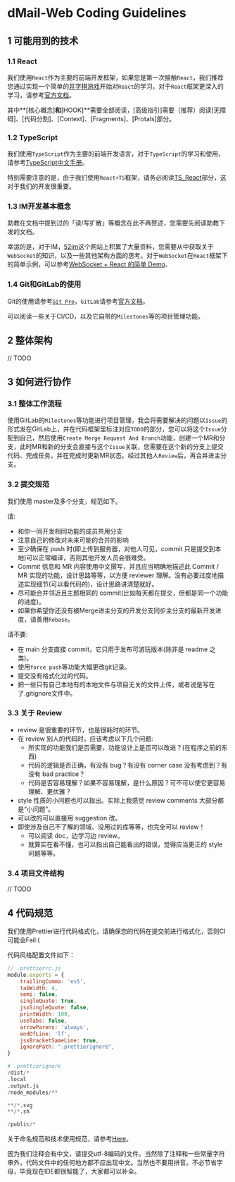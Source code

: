 # dMail-Web Coding Guidelines

## 1 可能用到的技术

### 1.1 React

我们使用```React```作为主要的前端开发框架，如果您是第一次接触```React```，我们推荐您通过实现一个简单的[井字棋游戏](https://react.docschina.org/tutorial/tutorial.html)开始对```React```的学习。对于```React```框架更深入的学习，请参考[官方文档](https://react.docschina.org/docs/getting-started.html)。

其中**[核心概念]**和**[HOOK]**需要全部阅读，[高级指引]需要（推荐）阅读[无障碍]、[代码分割]、[Context]、[Fragments]、[Protals]部分。

### 1.2 TypeScript

我们使用```TypeScript```作为主要的前端开发语言，对于```TypeScript```的学习和使用，请参考[TypeScript中文手册](https://typescript.bootcss.com/)。

特别需要注意的是，由于我们使用```React+TS```框架，请务必阅读[TS_React](https://typescript.bootcss.com/tutorials/react.html)部分，这对于我们的开发很重要。

###  1.3 IM开发基本概念

助教在文档中提到过的「读/写扩散」等概念在此不再赘述，您需要先阅读助教下发的文档。

幸运的是，对于IM，[52im](http://www.52im.net/thread-464-1-1.html)这个网站上积累了大量资料，您需要从中获取关于`WebSocket`的知识，以及一些其他架构方面的思考。对于```WebSocket```在```React```框架下的简单示例，可以参考[WebSocket + React 的简单 Demo](https://zhuanlan.zhihu.com/p/275128511)、

### 1.4 Git和GitLab的使用

Git的使用请参考[```Git Pro```](https://www.progit.cn/)，```GitLab```请参考[官方文档](https://docs.gitlab.com/ee/)。

可以阅读一些关于CI/CD，以及它自带的`Milestones`等的项目管理功能。

## 2 整体架构

// TODO

## 3 如何进行协作

### 3.1 整体工作流程

使用GitLab的`Milestones`等功能进行项目管理，我会将需要解决的问题以`Issue`的形式发在GitLab上，并在代码框架里标注对应`TODO`的部分，您可以将这个`Issue`分配到自己，然后使用`Create Merge Request And Branch`功能，创建一个MR和分支，此时MR和新的分支会直接与这个`Issue`关联，您需要在这个新的分支上提交代码、完成任务，并在完成时更新MR状态。经过其他人`Review`后，再合并进主分支。

### 3.2 提交规范

我们使用 master及多个分支，规范如下。

请:

- 和你一同开发相同功能的成员共用分支
- 注意自己的修改对未来可能的合并的影响
- 至少确保在 push 时(即上传到服务器，对他人可见，commit 只是提交到本地)可以正常编译，否则其他开发人员会很难受。
- Commit 信息和 MR 内容使用中文撰写，并且应当明确地描述此 Commit / MR 实现的功能，设计思路等等，以方便 reviewer 理解。没有必要过度地描述实现细节(可以看代码的)，设计思路讲清楚就好。
- 尽可能合并邻近且主题相同的 commit(比如每天都在提交，但都是同一个功能的进度)。
- 如果你希望你还没有被Merge进主分支的开发分支同步主分支的最新开发进度，请善用`Rebase`。

请不要:

- 在 main 分支直接 commit，它只用于发布可游玩版本(除非是 readme 之类)。
- 使用`force push`等功能大幅更改git记录。
- 提交没有格式化过的代码。
- 把一些只有自己本地有的本地文件与项目无关的文件上传，或者说是写在了.gitignore文件中。

### 3.3 关于 Review

- review 是很重要的环节，也是很耗时的环节。
- 在 review 别人的代码时，应该考虑以下几个问题:
  - 所实现的功能我们是否需要，功能设计上是否可以改进？(在程序之前的东西)
  - 代码的逻辑是否正确，有没有 bug？有没有 corner case 没有考虑到？有没有 bad practice？
  - 代码是否容易理解？如果不容易理解，是什么原因？可不可以使它更容易理解、更优雅？
- style 性质的小问题也可以指出。实际上我感觉 review comments 大部分都是“小问题”。
- 可以改的可以直接用 suggestion 改。
- 即使涉及自己不了解的领域、没用过的库等等，也完全可以 review！
  - 可以阅读 doc，边学习边 review。
  - 就算实在看不懂，也可以指出自己能看出的错误，觉得应当更正的 style 问题等等。

### 3.4 项目文件结构

// TODO

## 4 代码规范

我们使用Prettier进行代码格式化，请确保您的代码在提交前进行格式化，否则CI可能会Fail:(

代码风格配置文件如下：

```js
// .prettierrc.js
module.exports = {
    trailingComma: 'es5',
    tabWidth: 4,
    semi: false,
    singleQuote: true,
    jsxSingleQuote: false,
    printWidth: 100,
    useTabs: false,
    arrowParens: 'always',
    endOfLine: 'lf',
    jsxBracketSameLine: true,
    ignorePath: ".prettierignore",
}
```

```python
# .prettierignore
/dist/*
.local
.output.js
/node_modules/**

**/*.svg
**/*.sh

/public/*
```

关于命名规范和技术使用规范，请参考[Here](https://zhuanlan.zhihu.com/p/92784968)。

因为我们注释会有中文，请提交utf-8编码的文件。当然除了注释和一些常量字符串外，代码文件中的任何地方都不应出现中文。当然也不要用拼音。不必节省字母，毕竟现在IDE都很智能了，大家都可以补全。
